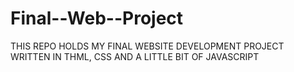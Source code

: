 # Final--Web--Project
THIS REPO HOLDS MY FINAL WEBSITE DEVELOPMENT PROJECT WRITTEN IN THML, CSS AND A LITTLE BIT OF JAVASCRIPT
